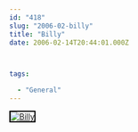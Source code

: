 ```yaml
---
id: "418"
slug: "2006-02-billy"
title: "Billy"
date: 2006-02-14T20:44:01.000Z



tags:

  - "General"
---
```

<div class="sqs-html-content">
  <div style="float: left; margin-right: 10px; margin-bottom: 10px;"> <a href="http://www.flickr.com/photos/mclazarus/99883853/" title="Billy"><img src="http://static.flickr.com/34/99883853_68034173e5_m.jpg" alt="Billy" style="border: solid 2px #000000;" /></a>
</div>
<p><br clear="all" /></p>
</div>
